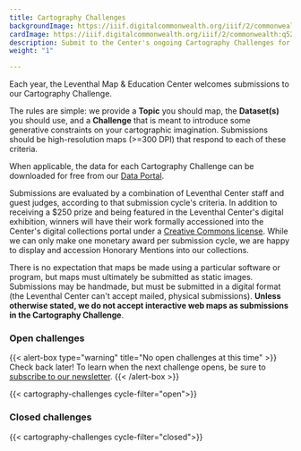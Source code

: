 ```yaml
---
title: Cartography Challenges
backgroundImage: https://iiif.digitalcommonwealth.org/iiif/2/commonwealth:q524nj00d/1508,1243,2243,1217/full/0/default.jpg
cardImage: https://iiif.digitalcommonwealth.org/iiif/2/commonwealth:q524nj00d/1508,1243,2243,1217/full/0/default.jpg
description: Submit to the Center's ongoing Cartography Challenges for a chance to be featured in our digital exhibition
weight: "1"

---
```


Each year, the Leventhal Map & Education Center welcomes submissions to our Cartography Challenge.

The rules are simple: we provide a **Topic** you should map, the **Dataset(s)** you should use, and a **Challenge** that is meant to introduce some generative constraints on your cartographic imagination. Submissions should be high-resolution maps (>=300 DPI) that respond to each of these criteria.

When applicable, the data for each Cartography Challenge can be downloaded for free from our [Data Portal](https://data.leventhalmap.org).

Submissions are evaluated by a combination of Leventhal Center staff and guest judges, according to that submission cycle's criteria. In addition to receiving a $250 prize and being featured in the Leventhal Center's digital exhibition, winners will have their work formally accessioned into the Center's digital collections portal under a [Creative Commons license](https://creativecommons.org/licenses/). While we can only make one monetary award per submission cycle, we are happy to display and accession Honorary Mentions into our collections.

There is no expectation that maps be made using a particular software or program, but maps must ultimately be submitted as static images. Submissions may be handmade, but must be submitted in a digital format (the Leventhal Center can't accept mailed, physical submissions). **Unless otherwise stated, we do not accept interactive web maps as submissions in the Cartography Challenge**.

### Open challenges

{{< alert-box type="warning" title="No open challenges at this time" >}} Check back later! To learn when the next challenge opens, be sure to [subscribe to our newsletter](../../about/contact-connect). {{< /alert-box >}}

{{< cartography-challenges cycle-filter="open">}}

### Closed challenges

{{< cartography-challenges cycle-filter="closed">}}
